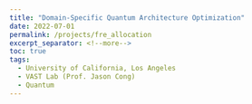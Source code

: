 ```yaml
---
title: "Domain-Specific Quantum Architecture Optimization"
date: 2022-07-01
permalink: /projects/fre_allocation
excerpt_separator: <!--more-->
toc: true
tags:
  - University of California, Los Angeles
  - VAST Lab (Prof. Jason Cong)
  - Quantum
---
```


<!-- ---
title: "Frequency Allocation for Quantum Hardware"
collection: Quantum-related
type: "Quantum-related"
permalink: /projects/fre_allocation
venue: "VAST Lab (Prof. Jason Cong)"
date: 2022-11-01
location: "University of California, Los Angeles"
--- -->

<!-- [More information here]() -->
